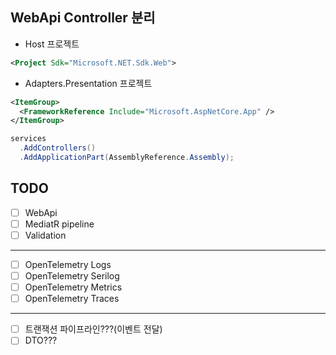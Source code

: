 
## WebApi Controller 분리

- Host 프로젝트

```xml
<Project Sdk="Microsoft.NET.Sdk.Web">
```

- Adapters.Presentation 프로젝트

```xml
<ItemGroup>
  <FrameworkReference Include="Microsoft.AspNetCore.App" />
</ItemGroup>
```

```cs
services
  .AddControllers()
  .AddApplicationPart(AssemblyReference.Assembly);
```

## TODO
- [ ] WebApi
- [ ] MediatR pipeline
- [ ] Validation
---
- [ ] OpenTelemetry Logs
- [ ] OpenTelemetry Serilog
- [ ] OpenTelemetry Metrics
- [ ] OpenTelemetry Traces
---
- [ ] 트랜잭션 파이프라인???(이벤트 전달)
- [ ] DTO???